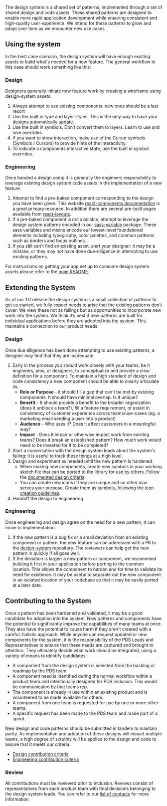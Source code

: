 The design system is a shared set of patterns, implemented through a set of shared design and code assets. These shared patterns are designed to enable more rapid application development while ensuring consistent and high-quality user experience. We intend for these patterns to grow and adapt over time as we encounter new use cases.

## Using the system

In the best case scenario, the design system will have enough existing assets to build what's needed for a new feature. The general workflow in this case should work something like this:

### Design

Designers generally initiate new feature work by creating a wireframe using design-system assets.

1. Always attempt to use existing components: new ones should be a last resort
1. Use the built in type and layer styles. This is the only way to have your designs automatically update.
1. Use the built in symbols. Don’t convert them to layers. Learn to use and love overrides.
1. If you want to show interaction, make use of the Cursor symbols (Symbols / Cursors) to provide hints of the interactivity.
1. To indicate a components interactive state, use the built in symbol overrides.

### Engineering

Once handed a design comp it is generally the engineers responsibility to leverage existing design system code assets in the implementation of a new feature.

1. Attempt to find a pre-baked component corresponding to the design you have been given. This website [react-components documentation](http://designsystem.puppetlabs.net/react-components) is a great primary resource. In addition there are several pre-built pages available from [react-layouts](https://github.com/puppetlabs/design-system/tree/master/packages/react-layouts).
2. If a pre-baked component is not available, attempt to leverage the design system patterns encoded in our [sass-variable](https://github.com/puppetlabs/design-system/tree/master/packages/sass-variables) package. These sass variables and mixins encode our lowest-level foundational elements including typography, color palettes, and common patterns such as borders and focus outlines.
3. If you still can't find an existing asset, alert your designer: it may be a mistake, or they may not have done due-diligence in attempting to use existing patterns.

For instructions on getting your app set up to consume design system assets please refer to the [main README](https://github.com/puppetlabs/design-system).

## Extending the System

As of our 1.0 release the design system is a small collection of patterns to get us started, we fully expect needs to arise that the existing patterns don’t cover. We view these not as failings but as opportunities to incorporate new work into the system. We think it’s best if new patterns are built for individual applications before they are adopted into the system. This maintains a connection to our product needs.

### Design

Once due diligence has been done attempting to use existing patterns, a designer may find that they are inadequate.

1. Early in the process you should work closely with your teams, be it engineers, pms, or designers, to conceptualize and provide a clear definition for a component. To maintain a high standard of design and code consistency a new component should be able to clearly articulate its:
   - **Role or Purpose** - it should fill a gap that can't be met by existing components. It should have minimal overlap. Is it unique?
   - **Benefit** - It should provide a benefit to the broader organization (does it unblock a team?), fill a feature requirement, or assist in consistency of customer experience across teams/use-cases (eg. a marketing email sending a user into a product)
   - **Audience** - Who uses it? Does it affect customers in a meaningful way?
   - **Impact** - Does it impair or otherwise impact work from existing teams? Does it break an established pattern? How much work would need to be invested for it to be completed?
1. Start a conversation with the design system leads about the system's failing: it is useful to track these things at a high level.
1. Design and experiment as needed until the new pattern is hardened.
   - When making new components, create new symbols in your working sketch file that can be ported to the library for use by others. Follow the [documented design criteria](https://github.com/puppetlabs/design-system/wiki/Design-criteria).
   - You can create new icons if they are unique and no other icon serves your purpose. Create them as symbols, following the [icon creation guidelines](https://github.com/puppetlabs/design-system/wiki/Icons).
1. Handoff the design to engineering

### Engineering

Once engineering and design agree on the need for a new pattern, it can move to implementation.

1. If the new pattern is a bug fix or a small deviation from an existing component or pattern, the new feature can be addressed with a PR to the [design-system](https://github.com/puppetlabs/design-system) repository. The reviewers can help get the new pattern in quickly if all goes well.
2. If the deviation is larger: a new pattern or component, we recommend building it first in your application before porting to the common location. This allows the component to harden and for time to validate its need for existence. It may be useful to separate out the new component in an isolated location of your codebase so that it may be easily ported at a later date.

## Contributing to the System

Once a pattern has been hardened and validated, it may be a good candidate for adoption into the system. New patterns and components have the potential to significantly improve the capabilities of many teams at once. They also have the potential to cause harm if they aren't created with a careful, holistic approach. While anyone can request updated or new components for the system, it is the responsibility of the PDS Leads and Representatives to ensure that these needs are captured and brought to attention. They ultimately decide what work should be integrated, using a variety of means to identify candidates:

- A component from the design system is selected from the backlog or roadmap by the PDS team
- A component need is identified during the normal workflow within a product team and intentionally designed for PDS inclusion. This would be communicated by that teams rep.
- The component is already in use within an existing product and is volunteered to be made available for others.
- A component from one team is requested for use by one or more other teams.
- A specific request has been made to the PDS team and made part of a sprint.

New design and code patterns should be submitted in tandem to maintain parity. As implementation and adoption of these designs will impact multiple teams, a high degree of scrutiny will be applied to the design and code to assure that it meets our criteria.

- [Design contribution criteria](https://github.com/puppetlabs/design-system/wiki/Design-criteria)
- [Engineering contribution criteria](https://github.com/puppetlabs/design-system/wiki/Engineering-criteria)

### Review

All contributions must be reviewed prior to inclusion. Reviews consist of representatives from each product team with final decisions belonging to the design system leads. You can refer to our [list of contacts](https://github.com/puppetlabs/design-system/wiki/People) for more information.
